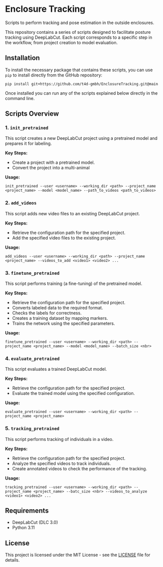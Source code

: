 # Enclosure Tracking

Scripts to perform tracking and pose estimation in the outside enclosures.

This repository contains a series of scripts designed to facilitate posture tracking using DeepLabCut.
Each script corresponds to a specific step in the workflow, from project creation to model evaluation.

## Installation

To install the necessary package that contains these scripts, you can use `pip` to install directly from the GitHub repository:

```
pip install git+https://github.com/t4d-gmbh/EnclosureTracking.git@main
```

Once installed you can run any of the scripts explained below directly in the command line.

## Scripts Overview

### 1. `init_pretrained`
This script creates a new DeepLabCut project using a pretrained model and prepares it for labeling.

**Key Steps:**
- Create a project with a pretrained model.
- Convert the project into a multi-animal 

**Usage:**
```
init_pretrained --user <username> --working_dir <path> --project_name <project_name> --model <model_name> --path_to_videos <path_to_videos>
```

### 2. `add_videos`
This script adds new video files to an existing DeepLabCut project.

**Key Steps:**
- Retrieve the configuration path for the specified project.
- Add the specified video files to the existing project.

**Usage:**
```
add_videos --user <username> --working_dir <path> --project_name <project_name> --videos_to_add <video1> <video2> ...
```

### 3. `finetune_pretrained`
This script performs training (a fine-tuning) of the pretrained model.

**Key Steps:**
- Retrieve the configuration path for the specified project.
- Converts labeled data to the required format.
- Checks the labels for correctness.
- Creates a training dataset by mapping markers.
- Trains the network using the specified parameters.

**Usage:**
```
finetune_pretrained --user <username> --working_dir <path> --project_name <project_name> --model <model_name> --batch_size <nbr>
```

### 4. `evaluate_pretrained`
This script evaluates a trained DeepLabCut model.

**Key Steps:**
- Retrieve the configuration path for the specified project.
- Evaluate the trained model using the specified configuration.

**Usage:**
```
evaluate_pretrained --user <username> --working_dir <path> --project_name <project_name>
```

### 5. `tracking_pretrained`
This script performs tracking of individuals in a video.

**Key Steps:**
- Retrieve the configuration path for the specified project.
- Analyze the specified videos to track individuals.
- Create annotated videos to check the performance of the tracking.

**Usage:**
```
tracking_pretrained --user <username> --working_dir <path> --project_name <project_name> --batc_size <nbr> --videos_to_analyze <video1> <video2> ...
```

## Requirements
- DeepLabCut (DLC 3.0)
- Python 3.11

## License
This project is licensed under the MIT License - see the [LICENSE](LICENSE) file for details.
